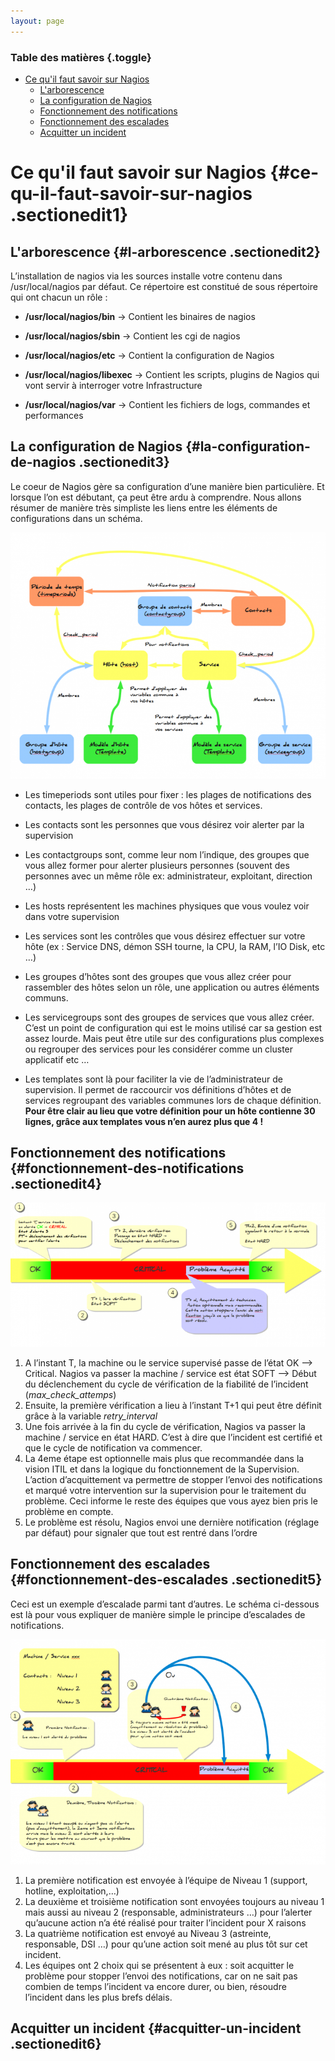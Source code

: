 ```yaml
---
layout: page
---
```


### Table des matières {.toggle}

-   [Ce qu'il faut savoir sur
    Nagios](ce-qu-il-faut-savoir.html#ce-qu-il-faut-savoir-sur-nagios)
    -   [L'arborescence](ce-qu-il-faut-savoir.html#l-arborescence)
    -   [La configuration de
        Nagios](ce-qu-il-faut-savoir.html#la-configuration-de-nagios)
    -   [Fonctionnement des
        notifications](ce-qu-il-faut-savoir.html#fonctionnement-des-notifications)
    -   [Fonctionnement des
        escalades](ce-qu-il-faut-savoir.html#fonctionnement-des-escalades)
    -   [Acquitter un
        incident](ce-qu-il-faut-savoir.html#acquitter-un-incident)

Ce qu'il faut savoir sur Nagios {#ce-qu-il-faut-savoir-sur-nagios .sectionedit1}
===============================

L'arborescence {#l-arborescence .sectionedit2}
--------------

L’installation de nagios via les sources installe votre contenu dans
/usr/local/nagios par défaut. Ce répertoire est constitué de sous
répertoire qui ont chacun un rôle :

-   **/usr/local/nagios/bin** → Contient les binaires de nagios

-   **/usr/local/nagios/sbin** → Contient les cgi de nagios

-   **/usr/local/nagios/etc** → Contient la configuration de Nagios

-   **/usr/local/nagios/libexec** → Contient les scripts, plugins de
    Nagios qui vont servir à interroger votre Infrastructure

-   **/usr/local/nagios/var** → Contient les fichiers de logs, commandes
    et performances

La configuration de Nagios {#la-configuration-de-nagios .sectionedit3}
--------------------------

Le coeur de Nagios gère sa configuration d’une manière bien
particulière. Et lorsque l’on est débutant, ça peut être ardu à
comprendre. Nous allons résumer de manière très simpliste les liens
entre les éléments de configurations dans un schéma.

[![](../../../../assets/media/nagios/nagios-debutant/schema_fonctionnel_conf.png@w=700)](../../../../_detail/nagios/nagios-debutant/schema_fonctionnel_conf.png@id=nagios%253Anagios-debutant%253Ace-qu-il-faut-savoir.html "nagios:nagios-debutant:schema_fonctionnel_conf.png")

-   Les timeperiods sont utiles pour fixer : les plages de notifications
    des contacts, les plages de contrôle de vos hôtes et services.

-   Les contacts sont les personnes que vous désirez voir alerter par la
    supervision

-   Les contactgroups sont, comme leur nom l’indique, des groupes que
    vous allez former pour alerter plusieurs personnes (souvent des
    personnes avec un même rôle ex: administrateur, exploitant,
    direction …)

-   Les hosts représentent les machines physiques que vous voulez voir
    dans votre supervision

-   Les services sont les contrôles que vous désirez effectuer sur votre
    hôte (ex : Service DNS, démon SSH tourne, la CPU, la RAM, l’IO Disk,
    etc …)

-   Les groupes d’hôtes sont des groupes que vous allez créer pour
    rassembler des hôtes selon un rôle, une application ou autres
    éléments communs.

-   Les servicegroups sont des groupes de services que vous allez créer.
    C’est un point de configuration qui est le moins utilisé car sa
    gestion est assez lourde. Mais peut être utile sur des
    configurations plus complexes ou regrouper des services pour les
    considérer comme un cluster applicatif etc …

-   Les templates sont là pour faciliter la vie de l’administrateur de
    supervision. Il permet de raccourcir vos définitions d’hôtes et de
    services regroupant des variables communes lors de chaque
    définition. **Pour être clair au lieu que votre définition pour un
    hôte contienne 30 lignes, grâce aux templates vous n’en aurez plus
    que 4 !**

Fonctionnement des notifications {#fonctionnement-des-notifications .sectionedit4}
--------------------------------

[![](../../../../assets/media/nagios/nagios-debutant/principe_notification.png@w=700)](../../../../_detail/nagios/nagios-debutant/principe_notification.png@id=nagios%253Anagios-debutant%253Ace-qu-il-faut-savoir.html "nagios:nagios-debutant:principe_notification.png")

1.  A l’instant T, la machine ou le service supervisé passe de l’état OK
    –\> Critical. Nagios va passer la machine / service est état SOFT
    –\> Début du déclenchement du cycle de vérification de la fiabilité
    de l’incident (*max\_check\_attemps*)
2.  Ensuite, la première vérification a lieu à l’instant T+1 qui peut
    être définit grâce à la variable *retry\_interval*
3.  Une fois arrivée à la fin du cycle de vérification, Nagios va passer
    la machine / service en état HARD. C’est à dire que l’incident est
    certifié et que le cycle de notification va commencer.
4.  La 4eme étape est optionnelle mais plus que recommandée dans la
    vision ITIL et dans la logique du fonctionnement de la Supervision.
    L’action d’acquittement va permettre de stopper l’envoi des
    notifications et marqué votre intervention sur la supervision pour
    le traitement du problème. Ceci informe le reste des équipes que
    vous ayez bien pris le problème en compte.
5.  Le problème est résolu, Nagios envoi une dernière notification
    (réglage par défaut) pour signaler que tout est rentré dans l’ordre

Fonctionnement des escalades {#fonctionnement-des-escalades .sectionedit5}
----------------------------

Ceci est un exemple d’escalade parmi tant d’autres. Le schéma ci-dessous
est là pour vous expliquer de manière simple le principe d’escalades de
notifications.

[![](../../../../assets/media/nagios/nagios-debutant/principe_escalades.png@w=700)](../../../../_detail/nagios/nagios-debutant/principe_escalades.png@id=nagios%253Anagios-debutant%253Ace-qu-il-faut-savoir.html "nagios:nagios-debutant:principe_escalades.png")

1.  La première notification est envoyée à l’équipe de Niveau 1
    (support, hotline, exploitation,…)
2.  La deuxième et troisième notification sont envoyées toujours au
    niveau 1 mais aussi au niveau 2 (responsable, administrateurs …)
    pour l’alerter qu’aucune action n’a été réalisé pour traiter
    l’incident pour X raisons
3.  La quatrième notification est envoyé au Niveau 3 (astreinte,
    responsable, DSI …) pour qu’une action soit mené au plus tôt sur cet
    incident.
4.  Les équipes ont 2 choix qui se présentent à eux : soit acquitter le
    problème pour stopper l’envoi des notifications, car on ne sait pas
    combien de temps l’incident va encore durer, ou bien, résoudre
    l’incident dans les plus brefs délais.

Acquitter un incident {#acquitter-un-incident .sectionedit6}
---------------------
